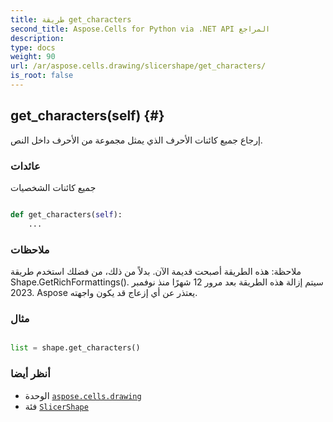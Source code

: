 ```yaml
---
title: طريقة get_characters
second_title: Aspose.Cells for Python via .NET API المراجع
description:
type: docs
weight: 90
url: /ar/aspose.cells.drawing/slicershape/get_characters/
is_root: false
---
```

##  get_characters(self) {#}
 إرجاع جميع كائنات الأحرف
الذي يمثل مجموعة من الأحرف داخل النص.


###  عائدات

جميع كائنات الشخصيات


```python

def get_characters(self):
    ...
```


###  ملاحظات

ملاحظة: هذه الطريقة أصبحت قديمة الآن. بدلاً من ذلك،
من فضلك استخدم طريقة Shape.GetRichFormattings().
 سيتم إزالة هذه الطريقة بعد مرور 12 شهرًا منذ نوفمبر 2023.
Aspose يعتذر عن أي إزعاج قد يكون واجهته.
###  مثال

```python

list = shape.get_characters()

```



###  أنظر أيضا
* الوحدة [`aspose.cells.drawing`](../../)
* فئة [`SlicerShape`](/cells/python-net/ar/aspose.cells.drawing/slicershape)
